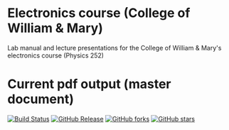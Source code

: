 # Electronics course (College of William & Mary)
Lab manual and lecture presentations for the College of William &amp; Mary's electronics course (Physics 252)

# Current pdf output (master document)
[![Build Status](https://travis-ci.org/wdconinc/electronics.svg?branch=master)](https://travis-ci.org/wdconinc/electronics) 
[![GitHub Release](https://img.shields.io/badge/download-latest-brightgreen.svg)](https://github.com/wdconinc/electronics/releases/latest) 
[![GitHub forks](https://img.shields.io/github/forks/wdconinc/electronics.svg)](https://github.com/wdconinc/electronics/network) 
[![GitHub stars](https://img.shields.io/github/stars/wdconinc/electronics.svg)](https://github.com/wdconinc/electronics/stargazers)   

